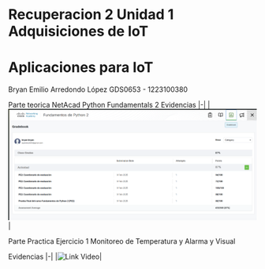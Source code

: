 # Recuperacion 2 Unidad 1 Adquisiciones de IoT
# Aplicaciones para IoT
Bryan Emilio Arredondo López 
GDS0653 - 1223100380


Parte teorica NetAcad Python Fundamentals 2 
Evidencias
|-|
|![image](https://github.com/BryanArredon/R2---U1/blob/main/imagen_2025-04-29_091514879.png)|

Parte Practica 
Ejercicio 1 Monitoreo de Temperatura y Alarma y Visual

Evidencias
|-|
|![Link Video](https://drive.google.com/file/d/1U1cgEYSfb4P9j-qB9fBN44gUtDpOoFNI/view?usp=sharing)|
